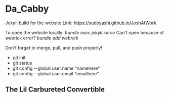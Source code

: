 # Da_Cabby
Jekyll build for the website
Link: https://sudoyashi.github.io/JoshAtWork

To open the website locally: *bundle exec jekyll serve*
Can't open because of webrick error? *bundle add webrick*

Don't forget to merge, pull, and push properly!
- git init
- git status
- git config --global user.name "namehere"
- git config --global user.email "emailhere"


## The Lil Carbureted Convertible
